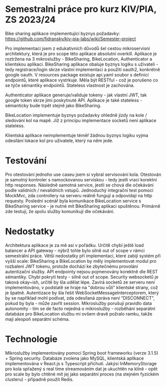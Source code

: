 # Semestralni práce pro kurz KIV/PIA, ZS 2023/24

Bike sharing aplikace implementující byznys požadavky:  https://github.com/fidransky/kiv-pia-labs/wiki/Semester-project

  Pro implementaci jsem z edukativních důvodů šel cestou mikroservisní architektury, která je pro scope této aplikace absolutní overkill. 
  Aplikace je roztržena na 3 mikroslužby - BikeSharing, BikeLocation, Authenticator a klientskou aplikaci.
  BikeSharing aplikace obaluje byznys logiku s uživateli - tedy registrace/login skrze vlastní implementaci a použití oauth2, konkrétně google oauth. V resources package existuje api.yaml soubor s definicí endpointů, které aplikace vystrkuje.
  Měla být RESTful - což je porušeno co se týče sémantiky endpointů. Stateless vlastnost je zachována.

  Authenticator aplikace generuje/validuje tokeny - jak vlastní JWT, tak google token skrze jimi poskytnuté API. Aplikace je také stateless - sémanticky bude trpět stejně jako BikeSharing.
  
  BikeLocation implementuje byznys požadavky ohledně jízdy na kole / sledování kol na mapě. Již z principu implementace socketů není aplikace stateless.

  Klientská aplikace neimplementuje téměř žádnou byznys logiku vyjma odesílání lokace kol pro uživatele, který na něm jede.

# Testování
  
  Pro otestování jednoho use caseu jsem si vybral servisování kola. 
  Otestován je samotný kontroler s namockovanou serviskou - tedy jestli vrací korektní http responses. 
  Následně samotná service, jestli se chová dle očekávání podle validních / nevalidních vstupů.
  Jednoduchý integrační test pomocí MockMvc, zda controllery na serveru reálně fungují a odpovídají na http requesty.
  Poslední scénář byla komunikace BikeLocation service s BikeSharing service - je nutné mít BikeSharing aplikaci spuštěnou. Primárně zde testuji, že spolu služby komunikují dle očekávání.

# Nedostatky

  Architektura aplikace je za mě asi v pořádku. Určitě chybí ještě load balancer a API gateway - nýbrž tohle bylo silně out of scope v rámci semestrální práce.
  Větší nedostatky při implementaci, které zabijí systém při vyšší scale: BikeSharing a BikeLocation by měly implementovat modul pro rozbalení JWT tokenu, protože dochází ke zbytečnému provolání autentizační služby.
  API endpointy nejsou pojmenovány korektně dle REST sémantiky.
  Chybí pokrytí testy - silně out of scope. 
  Security websocketů je taková okay~ish, určitě by šla udělat lépe. Zavírá socketů ze serveru není implementováno, v podstatě se hraje na "dobrou vůli" klientské strany, což je špatně. Autentizace by šla řešit WebSocketMessageInterceptorem,
  který by se například mohl podívat, zda odesílaná zpráva není "DISCONNECT", pokud by byla - může zavřít session.
  Mikroslužby porušují pravidlo data autonomity - tím se de facto nejedná o mikroslužby - rozběhání separátní databáze pro BikeLocation službu mi ovšem dravě požralo ramku, takže mají alespoň separátní schéma.

# Technologie

  Mikroslužby implementovány pomocí Spring boot frameworku (verze 3.1.5) + Spring security. Databáze zvolena jako MySQL, klientská aplikace implementována v React.js s Typescript příchutí. 
  Jakýsi InMemoryStorage pro kola spřažený s real time streamováním dat je ukuchtěn na klíně - opět pro scale by bylo chtěné mít jej jako separátní proces (na stejném fyzickém clusteru) - případně použít Redis.  
